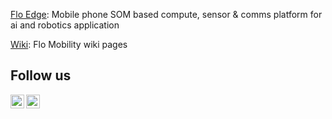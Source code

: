 [Flo Edge](https://edge.flomobility.com/): Mobile phone SOM based compute, sensor & comms platform for ai and robotics application

[Wiki](https://flomobility.github.io/): Flo Mobility wiki pages

## Follow us

<a href="https://www.linkedin.com/company/flo-mobility/">
  <img align="left" alt="Flo Mobility | Linkedin" width="22px" src="https://raw.githubusercontent.com/peterthehan/peterthehan/master/assets/linkedin.svg" />
</a>

<a href="https://www.youtube.com/@flomobility">
  <img align="left" alt="@flomobility | Twitter" width="22px" src="https://raw.githubusercontent.com/peterthehan/peterthehan/master/assets/youtube.svg" />
</a>
